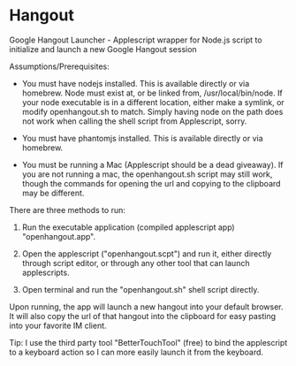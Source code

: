 Hangout
=======

Google Hangout Launcher - Applescript wrapper for Node.js script to initialize and launch a new Google Hangout session

Assumptions/Prerequisites:

* You must have nodejs installed. This is available directly or via homebrew. Node must exist at, or be linked from, /usr/local/bin/node. If your node executable is in a different location, either make a symlink, or modify openhangout.sh to match. Simply having node on the path does not work when calling the shell script from Applescript, sorry.

* You must have phantomjs installed. This is available directly or via homebrew.

* You must be running a Mac (Applescript should be a dead giveaway). If you are not running a mac, the openhangout.sh script may still work, though the commands for opening the url and copying to the clipboard may be different.

There are three methods to run:

1. Run the executable application (compiled applescript app) "openhangout.app".

2. Open the applescript ("openhangout.scpt") and run it, either directly through script editor, or through any other tool that can launch applescripts.

3. Open terminal and run the "openhangout.sh" shell script directly.

Upon running, the app will launch a new hangout into your default browser. It will also copy the url of that hangout into the clipboard for easy pasting into your favorite IM client.

Tip: I use the third party tool "BetterTouchTool" (free) to bind the applescript to a keyboard action so I can more easily launch it from the keyboard.
